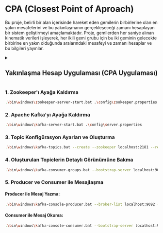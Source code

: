 # CPA (Closest Point of Aproach)
Bu proje, belirli bir alan içerisinde hareket eden gemilerin birbirlerine olan en yakın mesafelerini ve bu yakınlaşmanın gerçekleşeceği zamanı hesaplayan bir sistem geliştirmeyi amaçlamaktadır. Proje, gemilerden her saniye alınan kinematik verileri işleyerek, her ikili gemi grubu için bu iki geminin gelecekte birbirine en yakın olduğunda aralarındaki mesafeyi ve zamanı hesaplar ve bu bilgileri yayınlar.

<details>
    <summary><h2>Yakınlaşma Hesap Uygulaması (CPA Uygulaması)</h2></summary>

### Kinematik Bilgi Karşılaştırması: 
Bir gemiden kinematik bilgi alındığında, bu bilgi diğer tüm gemilerin kinematik bilgileri ile karşılaştırılır. Her iki gemi çifti için, bu iki geminin gelecekte birbirine en yakın olduğu an ve bu anda aralarındaki mesafe hesaplanır.

### Sonuçların Yayınlanması: 
Hesaplanan mesafe ve zaman bilgisi anında yayınlanır.

### Veri Yokluğu Durumu: 
Eğer herhangi bir gemiden 10 saniye boyunca veri alınmazsa, bu gemi için yapılmış hesaplamaların sonuçları iptal edilir.

### Haberleşme: 
Uygulamalar arası haberleşme için Apache Kafka kullanılmaktadır. 
</details>


### 1. Zookeeper'ı Ayağa Kaldırma
```sh
.\bin\windows\zookeeper-server-start.bat .\config\zookeeper.properties
```
### 2. Apache Kafka'yı Ayağa Kaldırma
```sh
.\bin\windows\kafka-server-start.bat .\config\server.properties
```
### 3. Topic Konfigürasyon Ayarları ve Oluşturma
```sh
.\bin\windows\kafka-topics.bat --create --zookeeper localhost:2181 --replication-factor 1 --partitions 1 --topic javainuse-topic
```
### 4. Oluşturulan Topiclerin Detaylı Görünümüne Bakma
```sh
.\bin\windows\kafka-consumer-groups.bat --bootstrap-server localhost:9092 --describe --all-groups --all-topics
```
### 5. Producer ve Consumer ile Mesajlaşma
#### Producer ile Mesaj Yazma:
```sh
.\bin\windows\kafka-console-producer.bat --broker-list localhost:9092 --topic javainuse-topic
```
#### Consumer ile Mesaj Okuma:
```sh
.\bin\windows\kafka-console-consumer.bat --bootstrap-server localhost:9092 --topic javainuse-topic --from-beginning
```
